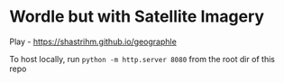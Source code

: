 # Wordle but with Satellite Imagery

Play - https://shastrihm.github.io/geographle

To host locally, run `python -m http.server 8080` from the root dir of this repo
